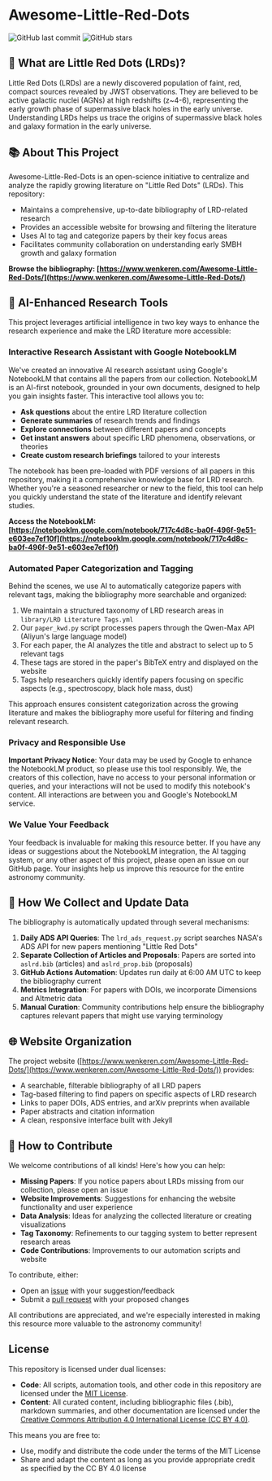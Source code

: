# Awesome-Little-Red-Dots

![GitHub last commit](https://img.shields.io/github/last-commit/wenkeren/Awesome-Little-Red-Dots)
![GitHub stars](https://img.shields.io/github/stars/wenkeren/Awesome-Little-Red-Dots?style=social)

## 🔴 What are Little Red Dots (LRDs)?

Little Red Dots (LRDs) are a newly discovered population of faint, red, compact sources revealed by JWST observations. They are believed to be active galactic nuclei (AGNs) at high redshifts (z~4-6), representing the early growth phase of supermassive black holes in the early universe. Understanding LRDs helps us trace the origins of supermassive black holes and galaxy formation in the early universe.

## 📚 About This Project

Awesome-Little-Red-Dots is an open-science initiative to centralize and analyze the rapidly growing literature on "Little Red Dots" (LRDs). This repository:

- Maintains a comprehensive, up-to-date bibliography of LRD-related research
- Provides an accessible website for browsing and filtering the literature
- Uses AI to tag and categorize papers by their key focus areas
- Facilitates community collaboration on understanding early SMBH growth and galaxy formation

**Browse the bibliography: [https://www.wenkeren.com/Awesome-Little-Red-Dots/](https://www.wenkeren.com/Awesome-Little-Red-Dots/)**

## 🤖 AI-Enhanced Research Tools

This project leverages artificial intelligence in two key ways to enhance the research experience and make the LRD literature more accessible:

### Interactive Research Assistant with Google NotebookLM

We've created an innovative AI research assistant using Google's NotebookLM that contains all the papers from our collection. NotebookLM is an AI-first notebook, grounded in your own documents, designed to help you gain insights faster. This interactive tool allows you to:

- **Ask questions** about the entire LRD literature collection
- **Generate summaries** of research trends and findings
- **Explore connections** between different papers and concepts
- **Get instant answers** about specific LRD phenomena, observations, or theories
- **Create custom research briefings** tailored to your interests

The notebook has been pre-loaded with PDF versions of all papers in this repository, making it a comprehensive knowledge base for LRD research. Whether you're a seasoned researcher or new to the field, this tool can help you quickly understand the state of the literature and identify relevant studies.

**Access the NotebookLM: [https://notebooklm.google.com/notebook/717c4d8c-ba0f-496f-9e51-e603ee7ef10f](https://notebooklm.google.com/notebook/717c4d8c-ba0f-496f-9e51-e603ee7ef10f)**

### Automated Paper Categorization and Tagging

Behind the scenes, we use AI to automatically categorize papers with relevant tags, making the bibliography more searchable and organized:

1. We maintain a structured taxonomy of LRD research areas in `library/LRD Literature Tags.yml`
2. Our `paper_kwd.py` script processes papers through the Qwen-Max API (Aliyun's large language model)
3. For each paper, the AI analyzes the title and abstract to select up to 5 relevant tags
4. These tags are stored in the paper's BibTeX entry and displayed on the website
5. Tags help researchers quickly identify papers focusing on specific aspects (e.g., spectroscopy, black hole mass, dust)

This approach ensures consistent categorization across the growing literature and makes the bibliography more useful for filtering and finding relevant research.

### Privacy and Responsible Use

**Important Privacy Notice**: Your data may be used by Google to enhance the NotebookLM product, so please use this tool responsibly. We, the creators of this collection, have no access to your personal information or queries, and your interactions will not be used to modify this notebook's content. All interactions are between you and Google's NotebookLM service.

### We Value Your Feedback

Your feedback is invaluable for making this resource better. If you have any ideas or suggestions about the NotebookLM integration, the AI tagging system, or any other aspect of this project, please open an issue on our GitHub page. Your insights help us improve this resource for the entire astronomy community.

## 🔄 How We Collect and Update Data

The bibliography is automatically updated through several mechanisms:

1. **Daily ADS API Queries**: The `lrd_ads_request.py` script searches NASA's ADS API for new papers mentioning "Little Red Dots"
2. **Separate Collection of Articles and Proposals**: Papers are sorted into `aslrd.bib` (articles) and `aslrd_prop.bib` (proposals)
3. **GitHub Actions Automation**: Updates run daily at 6:00 AM UTC to keep the bibliography current
4. **Metrics Integration**: For papers with DOIs, we incorporate Dimensions and Altmetric data
5. **Manual Curation**: Community contributions help ensure the bibliography captures relevant papers that might use varying terminology

## 🌐 Website Organization

The project website ([https://www.wenkeren.com/Awesome-Little-Red-Dots/](https://www.wenkeren.com/Awesome-Little-Red-Dots/)) provides:

- A searchable, filterable bibliography of all LRD papers
- Tag-based filtering to find papers on specific aspects of LRD research
- Links to paper DOIs, ADS entries, and arXiv preprints when available
- Paper abstracts and citation information
- A clean, responsive interface built with Jekyll

## 👥 How to Contribute

We welcome contributions of all kinds! Here's how you can help:

- **Missing Papers**: If you notice papers about LRDs missing from our collection, please open an issue
- **Website Improvements**: Suggestions for enhancing the website functionality and user experience
- **Data Analysis**: Ideas for analyzing the collected literature or creating visualizations
- **Tag Taxonomy**: Refinements to our tagging system to better represent research areas
- **Code Contributions**: Improvements to our automation scripts and website

To contribute, either:

- Open an [issue](https://github.com/wenkeren/Awesome-Little-Red-Dots/issues) with your suggestion/feedback
- Submit a [pull request](https://github.com/wenkeren/Awesome-Little-Red-Dots/pulls) with your proposed changes

All contributions are appreciated, and we're especially interested in making this resource more valuable to the astronomy community!

## License

This repository is licensed under dual licenses:

- **Code**: All scripts, automation tools, and other code in this repository are licensed under the [MIT License](LICENSE).
- **Content**: All curated content, including bibliographic files (.bib), markdown summaries, and other documentation are licensed under the [Creative Commons Attribution 4.0 International License (CC BY 4.0)](https://creativecommons.org/licenses/by/4.0/).

This means you are free to:

- Use, modify and distribute the code under the terms of the MIT License
- Share and adapt the content as long as you provide appropriate credit as specified by the CC BY 4.0 license
